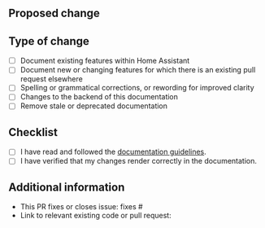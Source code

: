 <!--
  You are amazing! Thanks for contributing to our project!
  Please, DO NOT DELETE ANY TEXT from this template! (unless instructed).
-->

## Proposed change
<!-- 
  Describe the big picture of your changes here to communicate to the
  maintainers why we should accept this pull request.
-->


## Type of change
<!--
  What type of change does your pull request introduce to Home Assistant Developer Documentation? Put an `x` in the appropriate box
  NOTE: Please, check only 1! box! 
  If your PR requires multiple boxes to be checked, you'll most likely need to
  split it into multiple PRs. This makes things easier and faster to code review.
-->

- [ ] Document existing features within Home Assistant
- [ ] Document new or changing features for which there is an existing pull request elsewhere
- [ ] Spelling or grammatical corrections, or rewording for improved clarity
- [ ] Changes to the backend of this documentation
- [ ] Remove stale or deprecated documentation

## Checklist
<!--
  Ensure your pull request meets the following requirements. This helps speed up the review process.
-->

- [ ] I have read and followed the [documentation guidelines](https://developers.home-assistant.io/docs/documenting/standards).
- [ ] I have verified that my changes render correctly in the documentation.

## Additional information
<!--
  Details are important, and help maintainers processing your PR.
  Please be sure to fill out additional details, if applicable.
  
  For documentation relating to existing code please link to the relevant file on the appropriate master or dev branch (i.e.: https://github.com/home-assistant/core/blob/7c784b69638f3e2b3c91294b31a62e1058ba9709/homeassistant/components/random/sensor.py#L48-L57)

  For documentation relating to new or changing code, please link to the corresponding pull request (i.e. home-assistant/core#2). This lets us easily check the status of your proposal.
-->

- This PR fixes or closes issue: fixes #
- Link to relevant existing code or pull request: 
